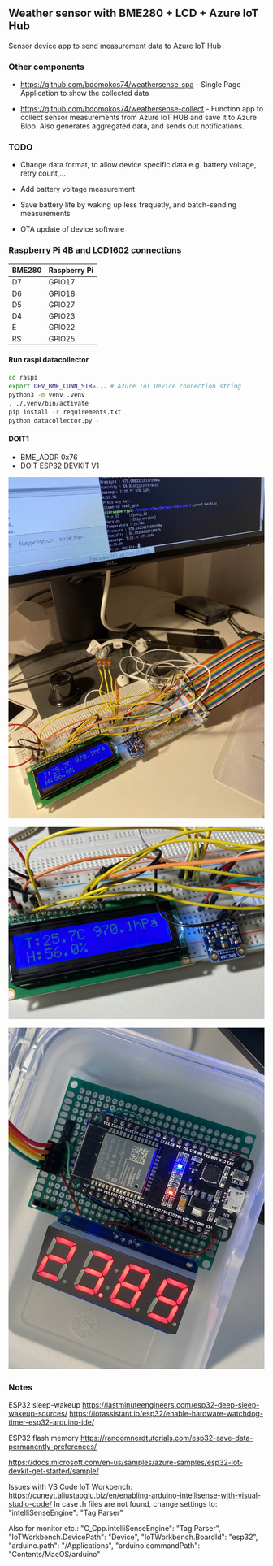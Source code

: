 ## Weather sensor with BME280 + LCD + Azure IoT Hub

Sensor device app to send measurement data to Azure IoT Hub

### Other components
* https://github.com/bdomokos74/weathersense-spa - Single Page Application to show the collected data

* https://github.com/bdomokos74/weathersense-collect - Function app to collect sensor measurements from Azure IoT HUB and save it to Azure Blob. Also generates aggregated data, and sends out notifications.

### TODO
* Change data format, to allow device specific data e.g. battery voltage, retry count,...

* Add battery voltage measurement

* Save battery life by waking up less frequetly, and batch-sending measurements

* OTA update of device software



### Raspberry Pi 4B and LCD1602 connections

|BME280|Raspberry Pi|
|---|---|
|D7|GPIO17|
|D6|GPIO18|
|D5|GPIO27|
|D4|GPIO23|
|E|GPIO22|
|RS|GPIO25|

#### Run raspi datacollector
```bash
cd raspi
export DEV_BME_CONN_STR=... # Azure IoT Device connection string
python3 -m venv .venv
. ./.venv/bin/activate
pip install -r requirements.txt
python datacollector.py -
```

#### DOIT1

- BME_ADDR 0x76
- DOIT ESP32 DEVKIT V1

![raspiDevice1.jpg](pic/raspiDevice_1.jpg?raw=true "raspiDevice1")

![raspiDevice2.jpg](pic/raspiDevice_2.jpg?raw=true "raspiDevice2")

![esp32Device1.jpg](pic/esp32Device_1.jpg?raw=true "esp32Device1")

### Notes

ESP32 sleep-wakeup
https://lastminuteengineers.com/esp32-deep-sleep-wakeup-sources/
https://iotassistant.io/esp32/enable-hardware-watchdog-timer-esp32-arduino-ide/

ESP32 flash memory
https://randomnerdtutorials.com/esp32-save-data-permanently-preferences/

https://docs.microsoft.com/en-us/samples/azure-samples/esp32-iot-devkit-get-started/sample/

Issues with VS Code IoT Workbench:
https://cuneyt.aliustaoglu.biz/en/enabling-arduino-intellisense-with-visual-studio-code/
In case .h files are not found, change settings to:
"intelliSenseEngine": "Tag Parser"

Also for monitor etc.:
    "C_Cpp.intelliSenseEngine": "Tag Parser",
    "IoTWorkbench.DevicePath": "Device",
    "IoTWorkbench.BoardId": "esp32",
    "arduino.path": "/Applications",
    "arduino.commandPath": "Contents/MacOS/arduino"